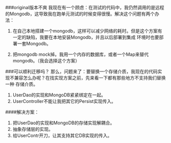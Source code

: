 ###original版本不爽
我现在有一个顾虑：在测试的代码中，我仍然调用的是远程的Mongodb，这导致我在跑单元测试的时候变得很慢。解决这个问题有两个办法：
1. 在自己本地搭建一个mongodb，这样可以减少网络的耗时。但是这个方案有一定的缺陷，我要在本地安装Mongodb，并且以后部署到集成
环境时也要部署一套Mongodb。

2. 把mongodb mock掉。我用一个内存的数据库，或者一个Map来替代mongodb。（我会选择这个方案）

###可以顺利迁移吗？
那么，问题来了：要替换一个存储介质，我现在的代码实现不兼容怎么办呢？在找实现方案之前，先来看一下都有那些地方不支持我们替换一种
存储介质。
1. UserDao的实现和MongoDB紧紧绑定在一起。
2. UserController不能让我把其它的Persist实现传入。

####解决方案：
1. 把UserDao的实现和MongoDB的存储实现解耦合。
2. 抽象存储层的实现。
3. 给UserContr开刀，让其支持其它DB实现的传入。
